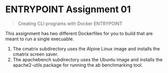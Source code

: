 # ENTRYPOINT Assignment 01

> Creating CLI programs with Docker ENTRYPOINT

This assignment has two different Dockerfiles for you to build that are meant to run a single execuable.

1. The cmatrix subdirectory uses the Alpine Linux image and installs the cmatrix screen saver.
2. The apachebench subdirectory uses the Ubuntu image and installs the apache2-utils package for running the ab benchmarking tool.

